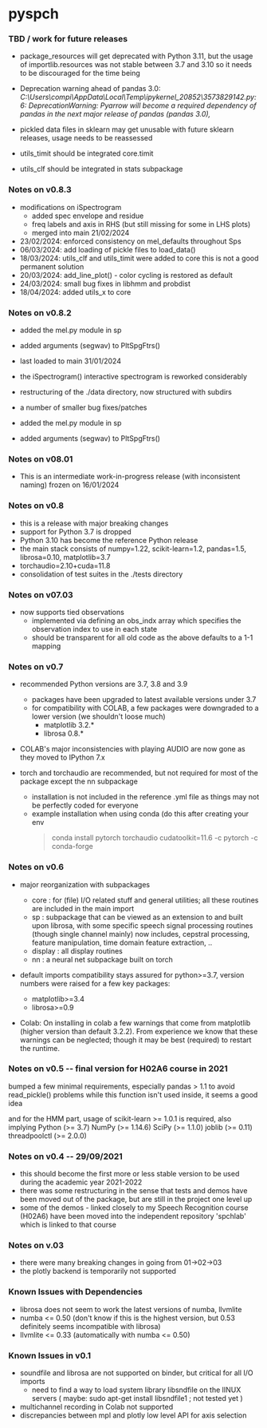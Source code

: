 # pyspch

### TBD / work for future releases
- package_resources will get deprecated with Python 3.11, but the usage of importlib.resources was not stable between 3.7 and 3.10 so it needs to be discouraged for the time being

- Deprecation warning ahead of pandas 3.0: *C:\Users\compi\AppData\Local\Temp\ipykernel_20852\3573829142.py:6: DeprecationWarning: 
Pyarrow will become a required dependency of pandas in the next major release of pandas (pandas 3.0),*
- pickled data files in sklearn may get unusable with future sklearn releases, usage needs to be reassessed
- utils_timit should be integrated core.timit
- utils_clf   should be integrated in stats subpackage

### Notes on v0.8.3
- modifications on iSpectrogram
  +   added spec envelope and residue
  +   freq labels and axis in RHS  (but still missing for some in LHS plots)
  +   merged into main 21/02/2024
 - 23/02/2024: enforced consistency on mel_defaults throughout Sps
 - 06/03/2024: add loading of pickle files to load_data()
 - 18/03/2024:  utils_clf and utils_timit were added to core
               this is not a good permanent solution
 - 20/03/2024: add_line_plot() - color cycling is restored as default
 - 24/03/2024: small bug fixes in libhmm and probdist
 - 18/04/2024: added utils_x to core 
  
### Notes on v0.8.2
- added the mel.py module in sp
- added arguments (segwav) to PltSpgFtrs()
- last loaded to main 31/01/2024
   
- the iSpectrogram() interactive spectrogram is reworked considerably
- restructuring of the ./data directory, now structured with subdirs
- a number of smaller bug fixes/patches
- added the mel.py module in sp
- added arguments (segwav) to PltSpgFtrs()


### Notes on v08.01
- This is an intermediate work-in-progress release (with inconsistent naming) frozen on 16/01/2024

### Notes on v0.8

- this is a release with major breaking changes
- support for Python 3.7 is dropped
- Python 3.10 has become the reference Python release
- the main stack consists of numpy=1.22, scikit-learn=1.2, pandas=1.5, librosa=0.10, matplotlib=3.7
- torchaudio=2.10+cuda=11.8
- consolidation of test suites in the ./tests directory
  
### Notes on v07.03

- now supports tied observations
    + implemented via defining an obs_indx array which specifies the observation index to use in each state
    + should be transparent for all old code as the above defaults to a 1-1 mapping

### Notes on v0.7

- recommended Python versions are 3.7, 3.8 and 3.9
    + packages have been upgraded to latest available versions under 3.7
    + for compatibility with COLAB, a few packages were downgraded to a lower version (we shouldn't loose much)
        + matplotlib  3.2.*
        + librosa     0.8.*
- COLAB's major inconsistencies with playing AUDIO are now gone as they moved to IPython 7.x

- torch and torchaudio are recommended, but not required for most of the package except the nn subpackage
    + installation is not included in the reference .yml file as things may not be perfectly coded for everyone
    + example installation when using conda (do this after creating your env
        > conda install pytorch torchaudio cudatoolkit=11.6 -c pytorch -c conda-forge 



### Notes on v0.6 

- major reorganization with subpackages
    - core : for (file) I/O related stuff and general utilities; all these routines are included in the main import
    - sp : subpackage that can be viewed as an extension to and built upon librosa, with some specific speech signal processing routines (though single channel mainly) 
            now includes, cepstral processing, feature manipulation, time domain feature extraction, ..
    - display : all display routines
    - nn :   a neural net subpackage built on torch

- default imports
compatibility stays assured for python>=3.7, version numbers were raised for a few key packages:
    + matplotlib>=3.4
    + librosa>=0.9

- Colab:
On installing in colab a few warnings that come from matplotlib (higher version than default 3.2.2).
From experience we know that these warnings can be neglected; though it may be best (required) to restart the runtime.




### Notes on v0.5 -- final version for H02A6 course in 2021

bumped a few minimal requirements, especially
pandas > 1.1      to avoid read_pickle() problems
                  while this function isn't used inside, it seems a good idea 

and for the HMM part, usage of scikit-learn >= 1.0.1 is required, also implying 
Python (>= 3.7)
NumPy (>= 1.14.6)
SciPy (>= 1.1.0)
joblib (>= 0.11)
threadpoolctl (>= 2.0.0)


### Notes on v0.4 -- 29/09/2021

- this should become the first more or less stable version to be used during the academic year 2021-2022
- there was some restructuring in the sense that tests and demos have been moved out of the package, but are still in the project one level up
- some of the demos - linked closely to my Speech Recognition course (H02A6) have been moved into the independent repository 'spchlab' which is linked to that course

 
### Notes on v.03

- there were many breaking changes in going from 01->02->03
- the plotly backend is temporarily not supported

### Known Issues with Dependencies

- librosa  does not seem to work the latest versions of numba, llvmlite
- numba <= 0.50 (don't know if this is the highest version, but 0.53 definitely seems incompatible with librosa)
- llvmlite <= 0.33 (automatically with numba <= 0.50)

### Known Issues in v0.1

- soundfile and librosa are not supported on binder, but critical for all I/O imports
    - need to find a way to load system library libsndfile on the lINUX servers ( maybe: sudo apt-get install libsndfile1 ; not tested yet )
- multichannel recording in Colab not supported
- discrepancies between mpl and plotly low level API for axis selection
